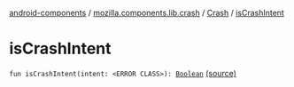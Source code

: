 [android-components](../../index.md) / [mozilla.components.lib.crash](../index.md) / [Crash](index.md) / [isCrashIntent](./is-crash-intent.md)

# isCrashIntent

`fun isCrashIntent(intent: <ERROR CLASS>): `[`Boolean`](https://kotlinlang.org/api/latest/jvm/stdlib/kotlin/-boolean/index.html) [(source)](https://github.com/mozilla-mobile/android-components/blob/master/components/lib/crash/src/main/java/mozilla/components/lib/crash/Crash.kt#L123)